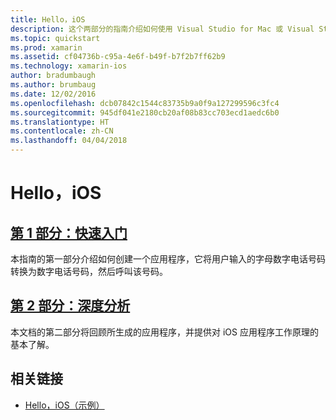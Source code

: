 ```yaml
---
title: Hello，iOS
description: 这个两部分的指南介绍如何使用 Visual Studio for Mac 或 Visual Studio 生成一个基本 Xamarin.iOS 应用程序，并促进了解使用 Xamarin 进行 iOS 应用程序开发的基础知识。 它会介绍生成和部署 Xamarin.iOS 应用程序所需的工具、概念和步骤。
ms.topic: quickstart
ms.prod: xamarin
ms.assetid: cf04736b-c95a-4e6f-b49f-b7f2b7ff62b9
ms.technology: xamarin-ios
author: bradumbaugh
ms.author: brumbaug
ms.date: 12/02/2016
ms.openlocfilehash: dcb07842c1544c83735b9a0f9a127299596c3fc4
ms.sourcegitcommit: 945df041e2180cb20af08b83cc703ecd1aedc6b0
ms.translationtype: HT
ms.contentlocale: zh-CN
ms.lasthandoff: 04/04/2018
---
```

# <a name="hello-ios"></a>Hello，iOS

##  <a name="part-1-quickstartiosget-startedhello-ioshello-ios-quickstartmd"></a>[第 1 部分：快速入门](~/ios/get-started/hello-ios/hello-ios-quickstart.md)

本指南的第一部分介绍如何创建一个应用程序，它将用户输入的字母数字电话号码转换为数字电话号码，然后呼叫该号码。

##  <a name="part-2-deep-diveiosget-startedhello-ioshello-ios-deepdivemd"></a>[第 2 部分：深度分析](~/ios/get-started/hello-ios/hello-ios-deepdive.md)

本文档的第二部分将回顾所生成的应用程序，并提供对 iOS 应用程序工作原理的基本了解。


## <a name="related-links"></a>相关链接

- [Hello，iOS（示例）](https://developer.xamarin.com/samples/monotouch/Hello_iOS/)
